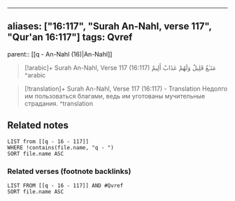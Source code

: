
---
aliases: ["16:117", "Surah An-Nahl, verse 117", "Qur'an 16:117"]
tags: Qvref
---

parent:: [[q - An-Nahl (16)|An-Nahl]]

> [!arabic]+ Surah An-Nahl, Verse 117 (16:117)
> <span class="quran-arabic">مَتَـٰعٌ قَلِيلٌ وَلَهُمْ عَذَابٌ أَلِيمٌ</span>
^arabic

> [!translation]+ Surah An-Nahl, Verse 117 (16:117) - Translation
> Недолго им пользоваться благами, ведь им уготованы мучительные страдания.
^translation



## Related notes
```dataview
LIST from [[q - 16 - 117]]
WHERE !contains(file.name, "q - ")
SORT file.name ASC
```

### Related verses (footnote backlinks)
```dataview
LIST FROM [[q - 16 - 117]] AND #Qvref
SORT file.name ASC
```

